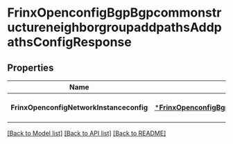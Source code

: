 # FrinxOpenconfigBgpBgpcommonstructureneighborgroupaddpathsAddpathsConfigResponse

## Properties
Name | Type | Description | Notes
------------ | ------------- | ------------- | -------------
**FrinxOpenconfigNetworkInstanceconfig** | [***FrinxOpenconfigBgpBgpcommonstructureneighborgroupaddpathsAddpathsConfig**](frinx.openconfig.bgp.bgpcommonstructureneighborgroupaddpaths.addpaths.Config.md) |  | [optional] [default to null]

[[Back to Model list]](../README.md#documentation-for-models) [[Back to API list]](../README.md#documentation-for-api-endpoints) [[Back to README]](../README.md)


